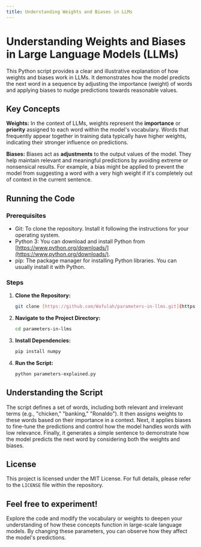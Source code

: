 ```yaml
---
title: Understanding Weights and Biases in LLMs
---
```


# Understanding Weights and Biases in Large Language Models (LLMs)

This Python script provides a clear and illustrative explanation of how weights and biases work in LLMs. It demonstrates how the model predicts the next word in a sequence by adjusting the importance (weight) of words and applying biases to nudge predictions towards reasonable values.

## Key Concepts

**Weights:** In the context of LLMs, weights represent the **importance** or **priority** assigned to each word within the model's vocabulary. Words that frequently appear together in training data typically have higher weights, indicating their stronger influence on predictions.

**Biases:** Biases act as **adjustments** to the output values of the model. They help maintain relevant and meaningful predictions by avoiding extreme or nonsensical results. For example, a bias might be applied to prevent the model from suggesting a word with a very high weight if it's completely out of context in the current sentence.

## Running the Code

### Prerequisites

*   Git: To clone the repository. Install it following the instructions for your operating system.
*   Python 3: You can download and install Python from [https://www.python.org/downloads/](https://www.python.org/downloads/).
*   pip: The package manager for installing Python libraries. You can usually install it with Python.

### Steps

1.  **Clone the Repository:**

    ```bash
    git clone [https://github.com/Wafulah/parameters-in-llms.git](https://github.com/Wafulah/parameters-in-llms.git)
    ```

2.  **Navigate to the Project Directory:**

    ```bash
    cd parameters-in-llms
    ```

3.  **Install Dependencies:**

    ```bash
    pip install numpy
    ```

4.  **Run the Script:**

    ```bash
    python parameters-explained.py
    ```

## Understanding the Script

The script defines a set of words, including both relevant and irrelevant terms (e.g., "chicken," "banking," "Ronaldo"). It then assigns weights to these words based on their importance in a context. Next, it applies biases to fine-tune the predictions and control how the model handles words with low relevance. Finally, it generates a simple sentence to demonstrate how the model predicts the next word by considering both the weights and biases.

## License

This project is licensed under the MIT License. For full details, please refer to the `LICENSE` file within the repository.

## Feel free to experiment!

Explore the code and modify the vocabulary or weights to deepen your understanding of how these concepts function in large-scale language models. By changing these parameters, you can observe how they affect the model's predictions.
